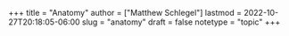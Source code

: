 +++
title = "Anatomy"
author = ["Matthew Schlegel"]
lastmod = 2022-10-27T20:18:05-06:00
slug = "anatomy"
draft = false
notetype = "topic"
+++
